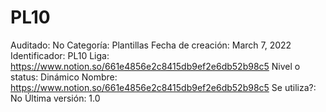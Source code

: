# PL10

Auditado: No
Categoría: Plantillas
Fecha de creación: March 7, 2022
Identificador: PL10
Liga: https://www.notion.so/661e4856e2c8415db9ef2e6db52b98c5 
Nivel o status: Dinámico
Nombre: https://www.notion.so/661e4856e2c8415db9ef2e6db52b98c5 
Se utiliza?: No
Última versión: 1.0
